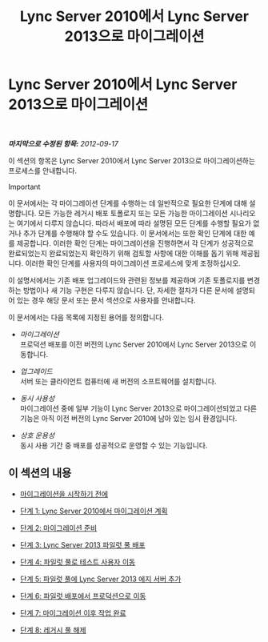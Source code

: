 ﻿---
title: Lync Server 2010에서 Lync Server 2013으로 마이그레이션
TOCTitle: Lync Server 2010에서 Lync Server 2013으로 마이그레이션
ms:assetid: ef99d4a9-a666-4a92-9994-4d7930f70d55
ms:mtpsurl: https://technet.microsoft.com/ko-kr/library/JJ205369(v=OCS.15)
ms:contentKeyID: 49305465
ms.date: 08/24/2015
mtps_version: v=OCS.15
ms.translationtype: HT
---

# Lync Server 2010에서 Lync Server 2013으로 마이그레이션

 

_**마지막으로 수정된 항목:** 2012-09-17_

이 섹션의 항목은 Lync Server 2010에서 Lync Server 2013으로 마이그레이션하는 프로세스를 안내합니다.


> [!IMPORTANT]
> 이 문서에서는 각 마이그레이션 단계를 수행하는 데 일반적으로 필요한 단계에 대해 설명합니다. 모든 가능한 레거시 배포 토폴로지 또는 모든 가능한 마이그레이션 시나리오는 여기에서 다루지 않습니다. 따라서 배포에 따라 설명된 모든 단계를 수행할 필요가 없거나 추가 단계를 수행해야 할 수도 있습니다. 이 문서에서는 또한 확인 단계에 대한 예를 제공합니다. 이러한 확인 단계는 마이그레이션을 진행하면서 각 단계가 성공적으로 완료되었는지 완료되었는지 확인하기 위해 검토할 사항에 대한 이해를 돕기 위해 제공됩니다. 이러한 확인 단계를 사용자의 마이그레이션 프로세스에 맞게 조정하십시오.



이 설명서에서는 기존 배포 업그레이드와 관련된 정보를 제공하며 기존 토폴로지를 변경하는 방법이나 새 기능 구현은 다루지 않습니다. 단, 자세한 절차가 다른 문서에 설명되어 있는 경우 해당 문서 또는 문서 섹션으로 사용자를 안내합니다.

이 문서에서는 다음 목록에 지정된 용어를 정의합니다.

  - *마이그레이션*   
    프로덕션 배포를 이전 버전의 Lync Server 2010에서 Lync Server 2013으로 이동합니다.

<!-- end list -->

  - *업그레이드*   
    서버 또는 클라이언트 컴퓨터에 새 버전의 소프트웨어를 설치합니다.

<!-- end list -->

  - *동시 사용성*   
    마이그레이션 중에 일부 기능이 Lync Server 2013으로 마이그레이션되었고 다른 기능은 아직 이전 버전의 Lync Server 2010에 남아 있는 임시 환경입니다.

<!-- end list -->

  - *상호 운용성*   
    동시 사용 기간 중 배포를 성공적으로 운영할 수 있는 기능입니다.

## 이 섹션의 내용

  - [마이그레이션을 시작하기 전에](before-you-begin-the-migration.md)

  - [단계 1: Lync Server 2010에서 마이그레이션 계획](phase-1-plan-your-migration-from-lync-server-2010.md)

  - [단계 2: 마이그레이션 준비](phase-2-prepare-for-migration.md)

  - [단계 3: Lync Server 2013 파일럿 풀 배포](phase-3-deploy-lync-server-2013-pilot-pool.md)

  - [단계 4: 파일럿 풀로 테스트 사용자 이동](phase-4-move-test-users-to-the-pilot-pool.md)

  - [단계 5: 파일럿 풀에 Lync Server 2013 에지 서버 추가](phase-5-add-lync-server-2013-edge-server-to-pilot-pool.md)

  - [단계 6: 파일럿 배포에서 프로덕션으로 이동](phase-6-move-from-pilot-deployment-into-production.md)

  - [단계 7: 마이그레이션 이후 작업 완료](phase-7-complete-post-migration-tasks.md)

  - [단계 8: 레거시 풀 해제](phase-8-decommission-legacy-pools.md)

